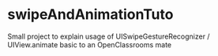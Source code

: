 # swipeAndAnimationTuto
Small project to explain usage of UISwipeGestureRecognizer / UIView.animate basic to an OpenClassrooms mate
